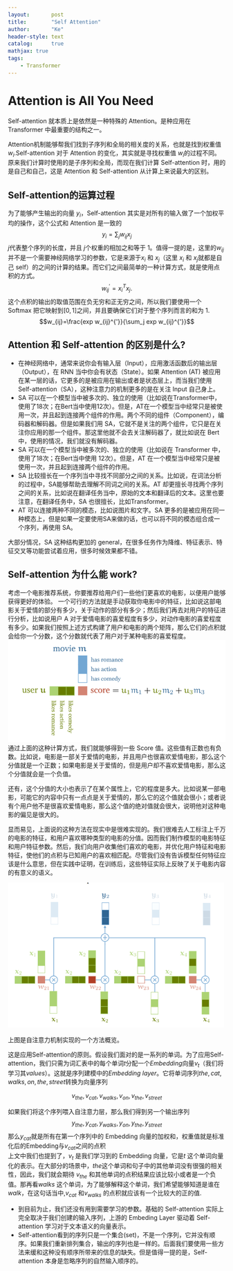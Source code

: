 ```yaml
---
layout:       post
title:        "Self Attention"
author:       "Ke"
header-style: text
catalog:      true
mathjax: true
tags:
    - Transformer
---
```


# Attention is All You Need 


Self-attention 就本质上是依然是一种特殊的 Attention。是种应用在 Transformer 中最重要的结构之一。  

 Attention机制能够帮我们找到子序列和全局的相关度的关系，也就是找到权重值$w_i$.Self-attention 对于 Attention 的变化，其实就是寻找权重值 $w_i$的过程不同。原来我们计算时使用的是子序列和全局，而现在我们计算 Self-attention 时，用的是自己和自己，这是 Attention 和 Self-attention 从计算上来说最大的区别。

 ## Self-attention的运算过程
 为了能够产生输出的向量 $y_i$，Self-attention 其实是对所有的输入做了一个加权平均的操作，这个公式和 Attention 是一致的  
 $$ y_i=\sum_j w_{ij} x_j$$
 $j$代表整个序列的长度，并且 $j$个权重的相加之和等于 1。值得一提的是，这里的$w_{ij}$
 并不是一个需要神经网络学习的参数，它是来源于$x_i$ 和 $x_j$（这里 $x_i$ 和 $x_j$就都是自己 self）的之间的计算的结果。而它们之间最简单的一种计算方式，就是使用点积的方式。
 $$ w_{ij}^{'}=x_i^{T}x_j.$$
 这个点积的输出的取值范围在负无穷和正无穷之间，所以我们要使用一个 Softmax 把它映射到$[0,1]$之间，并且要确保它们对于整个序列而言的和为 1.  
 $$w_{ij}=\frac{exp w_{ij}^{'}}{\sum_j exp w_{ij}^{'}}$$

 ## Attention 和 Self-attention 的区别是什么?

- 在神经网络中，通常来说你会有输入层（Input），应用激活函数后的输出层（Output），在 RNN 当中你会有状态（State）。如果 Attention (AT) 被应用在某一层的话，它更多的是被应用在输出或者是状态层上，而当我们使用 Self-attention（SA），这种注意力的机制更多的是在关注 Input 自己身上。
- SA 可以在一个模型当中被多次的、独立的使用（比如说在Transformer中，使用了18次；在Bert当中使用12次）。但是，AT在一个模型当中经常只是被使用一次，并且起到连接两个组件的作用。两个不同的组件（Component），编码器和解码器。但是如果我们用 SA，它就不是关注的两个组件，它只是在关注你应用的那一个组件。那这里他就不会去关注解码器了，就比如说在 Bert 中，使用的情况，我们就没有解码器。
- SA 可以在一个模型当中被多次的、独立的使用（比如说在 Transformer 中，使用了18次；在Bert当中使用 12次）。但是，AT 在一个模型当中经常只是被使用一次，并且起到连接两个组件的作用。
- SA 比较擅长在一个序列当中寻找不同部分之间的关系。比如说，在词法分析的过程中，SA能够帮助去理解不同词之间的关系。AT 却更擅长寻找两个序列之间的关系，比如说在翻译任务当中，原始的文本和翻译后的文本。这里也要注意，在翻译任务中，SA 也很擅长，比如Transformer。
- AT 可以连接两种不同的模态，比如说图片和文字。SA 更多的是被应用在同一种模态上，但是如果一定要使用SA来做的话，也可以将不同的模态组合成一个序列，再使用 SA。 

大部分情况，SA 这种结构更加的 general，在很多任务作为降维、特征表示、特征交叉等功能尝试着应用，很多时候效果都不错。

## Self-attention 为什么能 work?
考虑一个电影推荐系统，你要推荐给用户们一些他们更喜欢的电影，以便用户能够获得更好的体验。
一个可行的方法就是手动获取你电影中的特征，比如说这部电影关于爱情的部分有多少，关于动作的部分有多少；然后我们再去对用户的特征进行分析，比如说用户 A 对于爱情电影的喜爱程度有多少，对动作电影的喜爱程度有多少。如果我们按照上述方式构建了用户和电影的两个矩阵，那么它们的点积就会给你一个分数，这个分数就代表了用户对于某种电影的喜爱程度。
![img](/img/in-post/post-self-attention/score.jpg)
通过上面的这种计算方式，我们就能够得到一些 Score 值。这些值有正数也有负数。比如说，电影是一部关于爱情的电影，并且用户也很喜欢爱情电影，那么这个分值就是一个正数；如果电影是关于爱情的，但是用户却不喜欢爱情电影，那么这个分值就会是一个负值。

还有，这个分值的大小也表示了在某个属性上，它的程度是多大。比如说某一部电影，可能它的内容中只有一点点是关于爱情的，那么它的这个值就会很小；或者说有个用户他不是很喜欢爱情电影，那么这个值的绝对值就会很大，说明他对这种电影的偏见是很大的。

显而易见，上面说的这种方法在现实中是很难实现的。我们很难去人工标注上千万的电影的特征，和用户喜欢哪种类型的电影的分值。因而我们制作模型的电影特征和用户特征参数。然后，我们向用户收集他们喜欢的电影，并优化用户特征和电影特征，使他们的点积与已知用户的喜欢相匹配。尽管我们没有告诉模型任何特征应该是什么意思，但在实践中证明，在训练后，这些特征实际上反映了关于电影内容的有意义的语义。

![img](/img/in-post/post-self-attention/basic-self-attn.jpg)

上图是自注意力机制实现的一个方法概览。


这是应用Self-attention的原则。假设我们面对的是一系列的单词。为了应用Self-attention，我们只需为词汇表中的每个单词$t$分配一个$Embedding$向量$v_t$（我们将学习其$values$）。这就是序列建模中的$Embedding\ layer$。它将单词序列$the,cat,walks,on,the,street$转换为向量序列  

$$v_{the},v_{cat},v_{walks},v_{on},v_{the},v_{street}$$

如果我们将这个序列喂入自注意力层，那么我们得到另一个输出序列
$$y_{the},y_{cat},y_{walks},y_{on},y_{the},y_{street}$$
那么$y_{cat}$就是所有在第一个序列中的 Embedding 向量的加权和，权重值就是标准化后的Embedding与$v_{cat}$之间的点积  
上文中我们也提到了，$v_t$ 
 是我们学习到的 Embedding 向量，它是$t$ 这个单词向量化的表示。在大部分的场景中，$the$这个单词和句子中的其他单词没有很强的相关性，因此，我们就会期待 $v_{the}$
 和其他单词的点积结果应该比较小或者是一个负值。那再看$walks$
 这个单词，为了能够解释这个单词，我们希望能够知道是谁在 $walk$，在这句话当中,$v_{cat}$
 和$v_{walks}$ 的点积就应该有一个比较大的正的值.

 - 到目前为止，我们还没有用到需要学习的参数。基础的 Self-attention 实际上完全取决于我们创建的输入序列，上游的 Embeding Layer 驱动着 Self-attention 学习对于文本语义的向量表示。
- Self-attention看到的序列只是一个集合(set)，不是一个序列，它并没有顺序。如果我们重新排列集合，输出的序列也是一样的。后面我们要使用一些方法来缓和这种没有顺序所带来的信息的缺失。但是值得一提的是，Self-attention 本身是忽略序列的自然输入顺序的。



